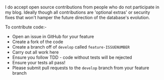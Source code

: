 I do accept open source contributions from people who do not participate
in my blog. Ideally though all contributions are 'optional extras'
or security fixes that won't hamper the future direction of
the database's evolution.

To contribute code:-
- Open an issue in GitHub for your feature
- Create a fork of the code
- Create a branch off of `develop` called `feature-ISSUENUMBER`
- Carry out all work here
- Ensure you follow TDD - code without tests will be rejected
- Ensure your tests all pass!
- Please submit pull requests to the `develop` branch from your feature branch

